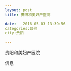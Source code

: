 ```yaml
--- 
layout: post 
title: 贵阳和美妇产医院

date:   2016-05-03 13:39:56 
categories:其他  
city:贵阳
  
--- 
```

   
贵阳和美妇产医院

信息

